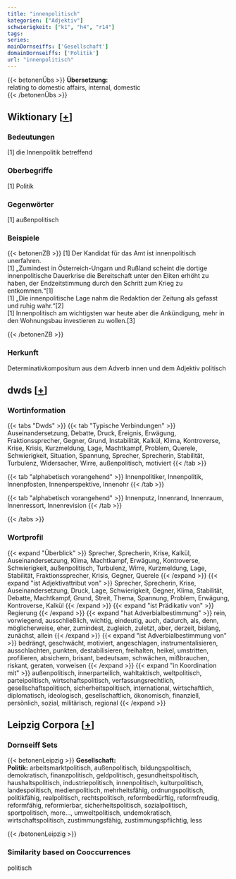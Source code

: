 ```yaml
---
title: "innenpolitisch"
kategorien: ["Adjektiv"]
schwierigkeit: ["k1", "h4", "r14"]
tags:
series:
mainDornseiffs: ['Gesellschaft']
domainDornseiffs: ['Politik']
url: "innenpolitisch"
---
```


{{< betonenÜbs >}}
**Übersetzung:**  
relating to domestic affairs, internal, domestic  
{{< /betonenÜbs >}}

## Wiktionary [[+](https://de.wiktionary.org/wiki/innenpolitisch)]

### Bedeutungen
[1] die Innenpolitik betreffend  

### Oberbegriffe
[1] Politik  

### Gegenwörter
[1] außenpolitisch  

### Beispiele
{{< betonenZB >}}
[1] Der Kandidat für das Amt ist innenpolitisch unerfahren.  
[1] „Zumindest in Österreich-Ungarn und Rußland scheint die dortige innenpolitische Dauerkrise die Bereitschaft unter den Eliten erhöht zu haben, der Endzeitstimmung durch den Schritt zum Krieg zu entkommen.“[1]  
[1] „Die innenpolitische Lage nahm die Redaktion der Zeitung als gefasst und ruhig wahr.“[2]  
[1] Innenpolitisch am wichtigsten war heute aber die Ankündigung, mehr in den Wohnungsbau investieren zu wollen.[3]  

{{< /betonenZB >}}
### Herkunft
Determinativkompositum aus dem Adverb innen und dem Adjektiv politisch  



## dwds [[+](https://www.dwds.de/wb/innenpolitisch)]

### Wortinformation
{{< tabs "Dwds" >}}
{{< tab "Typische Verbindungen" >}}
Auseinandersetzung, Debatte, Druck, Ereignis, Erwägung, Fraktionssprecher, Gegner, Grund, Instabilität, Kalkül, Klima, Kontroverse, Krise, Krisis, Kurzmeldung, Lage, Machtkampf, Problem, Querele, Schwierigkeit, Situation, Spannung, Sprecher, Sprecherin, Stabilität, Turbulenz, Widersacher, Wirre, außenpolitisch, motiviert
{{< /tab >}}

{{< tab "alphabetisch vorangehend" >}}
Innenpolitiker, Innenpolitik, Innenpfosten, Innenperspektive, Innenohr
{{< /tab >}}

{{< tab "alphabetisch vorangehend" >}}
Innenputz, Innenrand, Innenraum, Innenressort, Innenrevision
{{< /tab >}}

{{< /tabs >}}

### Wortprofil
{{< expand "Überblick" >}} Sprecher, Sprecherin, Krise, Kalkül, Auseinandersetzung, Klima, Machtkampf, Erwägung, Kontroverse, Schwierigkeit, außenpolitisch, Turbulenz, Wirre, Kurzmeldung, Lage, Stabilität, Fraktionssprecher, Krisis, Gegner, Querele {{< /expand >}}
{{< expand "ist Adjektivattribut von" >}} Sprecher, Sprecherin, Krise, Auseinandersetzung, Druck, Lage, Schwierigkeit, Gegner, Klima, Stabilität, Debatte, Machtkampf, Grund, Streit, Thema, Spannung, Problem, Erwägung, Kontroverse, Kalkül {{< /expand >}}
{{< expand "ist Prädikativ von" >}} Regierung {{< /expand >}}
{{< expand "hat Adverbialbestimmung" >}} rein, vorwiegend, ausschließlich, wichtig, eindeutig, auch, dadurch, als, denn, möglicherweise, eher, zumindest, zugleich, zuletzt, aber, derzeit, bislang, zunächst, allein {{< /expand >}}
{{< expand "ist Adverbialbestimmung von" >}} bedrängt, geschwächt, motiviert, angeschlagen, instrumentalisieren, ausschlachten, punkten, destabilisieren, freihalten, heikel, umstritten, profilieren, absichern, brisant, bedeutsam, schwächen, mißbrauchen, riskant, geraten, vorweisen {{< /expand >}}
{{< expand "in Koordination mit" >}} außenpolitisch, innerparteilich, wahltaktisch, weltpolitisch, parteipolitisch, wirtschaftspolitisch, verfassungsrechtlich, gesellschaftspolitisch, sicherheitspolitisch, international, wirtschaftlich, diplomatisch, ideologisch, gesellschaftlich, ökonomisch, finanziell, persönlich, sozial, militärisch, regional {{< /expand >}}

## Leipzig Corpora [[+](https://corpora.uni-leipzig.de/en/res?word=innenpolitisch&corpusId=deu_newscrawl-public_2018)]

### Dornseiff Sets
{{< betonenLeipzig >}}
**Gesellschaft:**  
**Politik:** arbeitsmarktpolitisch, außenpolitisch, bildungspolitisch, demokratisch, finanzpolitisch, geldpolitisch, gesundheitspolitisch, haushaltspolitisch, industriepolitisch, innenpolitisch, kulturpolitisch, landespolitisch, medienpolitisch, mehrheitsfähig, ordnungspolitisch, politikfähig, realpolitisch, rechtspolitisch, reformbedürftig, reformfreudig, reformfähig, reformierbar, sicherheitspolitisch, sozialpolitisch, sportpolitisch, more..., umweltpolitisch, undemokratisch, wirtschaftspolitisch, zustimmungsfähig, zustimmungspflichtig, less  

{{< /betonenLeipzig >}}

### Similarity based on Cooccurrences
politisch

